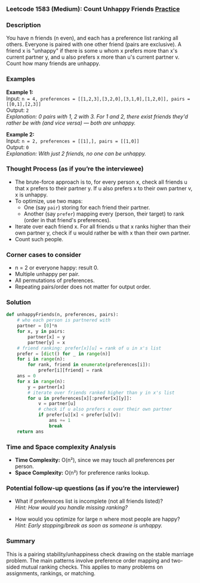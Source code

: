 ### Leetcode 1583 (Medium): Count Unhappy Friends [Practice](https://leetcode.com/problems/count-unhappy-friends)

### Description  
You have n friends (n even), and each has a preference list ranking all others. Everyone is paired with one other friend (pairs are exclusive). A friend x is "unhappy" if there is some u whom x prefers more than x's current partner y, and u also prefers x more than u's current partner v. Count how many friends are unhappy.

### Examples  
**Example 1:**  
Input: `n = 4, preferences = [[1,2,3],[3,2,0],[3,1,0],[1,2,0]], pairs = [[0,1],[2,3]]`  
Output: `2`  
*Explanation: 0 pairs with 1, 2 with 3. For 1 and 2, there exist friends they'd rather be with (and vice versa) — both are unhappy.*

**Example 2:**  
Input: `n = 2, preferences = [[1],], pairs = [[1,0]]`  
Output: `0`  
*Explanation: With just 2 friends, no one can be unhappy.*

### Thought Process (as if you’re the interviewee)  
- The brute-force approach is to, for every person x, check all friends u that x prefers to their partner y. If u also prefers x to their own partner v, x is unhappy.
- To optimize, use two maps:
    - One (say `pair`) storing for each friend their partner.
    - Another (say `prefer`) mapping every (person, their target) to rank (order in that friend's preferences).
- Iterate over each friend x. For all friends u that x ranks higher than their own partner y, check if u would rather be with x than their own partner.
- Count such people.

### Corner cases to consider  
- n = 2 or everyone happy: result 0.
- Multiple unhappy per pair.
- All permutations of preferences.
- Repeating pairs/order does not matter for output order.

### Solution

```python
def unhappyFriends(n, preferences, pairs):
    # who each person is partnered with
    partner = [0]*n
    for x, y in pairs:
        partner[x] = y
        partner[y] = x
    # friend ranking: prefer[x][u] = rank of u in x's list
    prefer = [dict() for _ in range(n)]
    for i in range(n):
        for rank, friend in enumerate(preferences[i]):
            prefer[i][friend] = rank
    ans = 0
    for x in range(n):
        y = partner[x]
        # iterate over friends ranked higher than y in x's list
        for u in preferences[x][:prefer[x][y]]:
            v = partner[u]
            # check if u also prefers x over their own partner
            if prefer[u][x] < prefer[u][v]:
                ans += 1
                break
    return ans
```

### Time and Space complexity Analysis  
- **Time Complexity:** O(n²), since we may touch all preferences per person.
- **Space Complexity:** O(n²) for preference ranks lookup.

### Potential follow-up questions (as if you’re the interviewer)  
- What if preferences list is incomplete (not all friends listed)?  
  *Hint: How would you handle missing ranking?*

- How would you optimize for large n where most people are happy?  
  *Hint: Early stopping/break as soon as someone is unhappy.*

### Summary
This is a pairing stability/unhappiness check drawing on the stable marriage problem. The main patterns involve preference order mapping and two-sided mutual ranking checks. This applies to many problems on assignments, rankings, or matching.